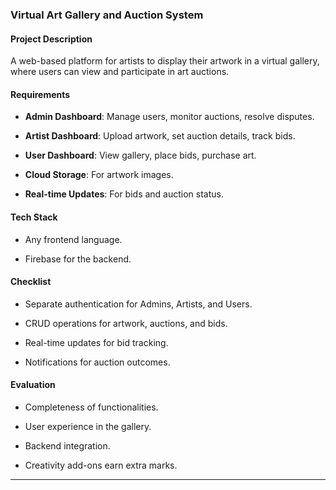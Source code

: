 ### **Virtual Art Gallery and Auction System** 

  

#### Project Description 

A web-based platform for artists to display their artwork in a virtual gallery, where users can view and participate in art auctions. 

  

#### Requirements 

- **Admin Dashboard**: Manage users, monitor auctions, resolve disputes. 

- **Artist Dashboard**: Upload artwork, set auction details, track bids. 

- **User Dashboard**: View gallery, place bids, purchase art. 

- **Cloud Storage**: For artwork images. 

- **Real-time Updates**: For bids and auction status. 

  

#### Tech Stack 

- Any frontend language. 

- Firebase for the backend. 

  

#### Checklist 

- Separate authentication for Admins, Artists, and Users. 

- CRUD operations for artwork, auctions, and bids. 

- Real-time updates for bid tracking. 

- Notifications for auction outcomes. 

  

#### Evaluation 

- Completeness of functionalities. 

- User experience in the gallery. 

- Backend integration. 

- Creativity add-ons earn extra marks. 

  

--- 